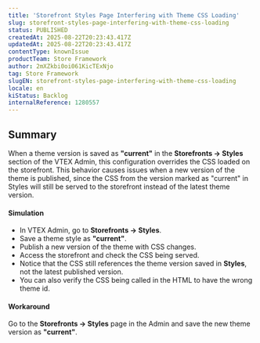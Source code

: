 ```yaml
---
title: 'Storefront Styles Page Interfering with Theme CSS Loading'
slug: storefront-styles-page-interfering-with-theme-css-loading
status: PUBLISHED
createdAt: 2025-08-22T20:23:43.417Z
updatedAt: 2025-08-22T20:23:43.417Z
contentType: knownIssue
productTeam: Store Framework
author: 2mXZkbi0oi061KicTExNjo
tag: Store Framework
slugEN: storefront-styles-page-interfering-with-theme-css-loading
locale: en
kiStatus: Backlog
internalReference: 1280557
---
```


## Summary


When a theme version is saved as **"current"** in the **Storefronts → Styles** section of the VTEX Admin, this configuration overrides the CSS loaded on the storefront. This behavior causes issues when a new version of the theme is published, since the CSS from the version marked as "current" in Styles will still be served to the storefront instead of the latest theme version.


#### Simulation



- In VTEX Admin, go to **Storefronts → Styles**.
- Save a theme style as **"current"**.
- Publish a new version of the theme with CSS changes.
- Access the storefront and check the CSS being served.
- Notice that the CSS still references the theme version saved in **Styles**, not the latest published version.
- You can also verify the CSS being called in the HTML to have the wrong theme id.


#### Workaround


Go to the **Storefronts → Styles** page in the Admin and save the new theme version as **"current"**.



